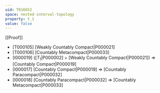 ```yaml
---
uid: T016652
space: nested-interval-topology
property: t_1
value: false
---
```

[[Proof]]

* [T000105] [Weakly Countably Compact|P000021]
* [T000106] [Countably Metacompact|P000033]
* [I000019] ([$T_1$|P000002] + [Weakly Countably Compact|P000021]) => [Countably Compact|P000019]
* [I000017] [Countably Compact|P000019] => [Countably Paracompact|P000032]
* [I000018] [Countably Paracompact|P000032] => [Countably Metacompact|P000033]

